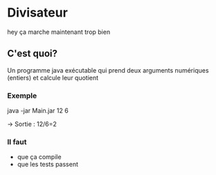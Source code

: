 # Divisateur
hey ça marche maintenant trop bien

## C'est quoi?
Un programme java exécutable qui prend deux arguments numériques (entiers) et calcule leur quotient
### Exemple 
java -jar Main.jar 12 6

 -> Sortie : 
12/6=2

### Il faut
- que ça compile
- que les tests passent


